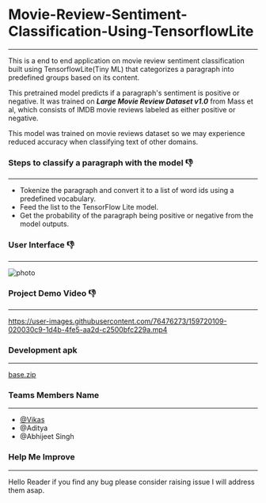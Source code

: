# Movie-Review-Sentiment-Classification-Using-TensorflowLite
--------------------------------------------------------------------

This is a end to end application on movie review sentiment classification built using TensorflowLite(Tiny ML) that categorizes a paragraph into predefined groups based on its content.

This pretrained model predicts if a paragraph's sentiment is positive or negative. It was trained on ***Large Movie Review Dataset v1.0*** from Mass et al, which consists of IMDB movie reviews labeled as either positive or negative.

This model was trained on movie reviews dataset so we may experience reduced accuracy when classifying text of other domains.

### Steps to classify a paragraph with the model 👎
----------------------------------------------------------------------------------------

  * Tokenize the paragraph and convert it to a list of word ids using a predefined vocabulary.
  * Feed the list to the TensorFlow Lite model.
  * Get the probability of the paragraph being positive or negative from the model outputs.

### User Interface 👎
----------------------------------------

![photo](https://user-images.githubusercontent.com/76476273/159719966-e91d08c0-454d-41ec-bf71-a76619b92279.jpeg)



### Project Demo Video 👎
----------------------------------------------------



https://user-images.githubusercontent.com/76476273/159720109-020030c9-1d4b-4fe5-aa2d-c2500bfc229a.mp4


### Development apk
----------------------------------------------------------------
[base.zip](https://github.com/Vikas2201/Movie-Review-Sentiment-Classification-Using-TensorflowLite/files/8333781/base.zip)


### Teams Members Name
--------------------------------------------------------------------

 * [@Vikas](https://github.com/Vikas2201)
 * @Aditya 
 * @Abhijeet Singh 

### Help Me Improve
--------------------------------------------------------------------

Hello Reader if you find any bug please consider raising issue I will address them asap.

